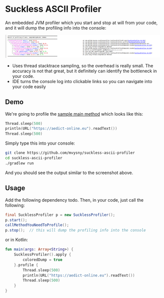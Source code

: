 # Suckless ASCII Profiler

An embedded JVM profiler which you start and stop at will from your code, and it will dump the profiling info into 
the console:

![Profiler Console](docs/images/profiler_console.png)

* Uses thread stacktrace sampling, so the overhead is really small. The accuracy
is not that great, but it definitely can identify the bottleneck in your code.
* IDE turns the console log into clickable links so you can navigate into your code easily

## Demo

We're going to profile the [sample main method](tree/master/src/main/kotlin/com/github/mvysny/sucklessprofiler/SucklessProfiler.kt#L252) which looks like this:
```kotlin
Thread.sleep(500)
println(URL("https://aedict-online.eu").readText())
Thread.sleep(500)
```

Simply type this into your console:

```bash
git clone https://github.com/mvysny/suckless-ascii-profiler
cd suckless-ascii-profiler
./gradlew run
```

And you should see the output similar to the screenshot above.

## Usage

Add the following dependency todo.
Then, in your code, just call the following:

```java
final SucklessProfiler p = new SucklessProfiler();
p.start();
callMethodYouNeedToProfile();
p.stop();  // this will dump the profiling info into the console
```

or in Kotlin:

```kotlin
fun main(args: Array<String>) {
    SucklessProfiler().apply {
        coloredDump = true
    }.profile {
        Thread.sleep(500)
        println(URL("https://aedict-online.eu").readText())
        Thread.sleep(500)
    }
}
```
